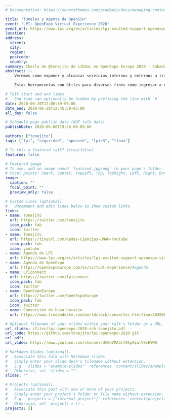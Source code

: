 ```yaml
---
# Documentation: https://sourcethemes.com/academic/docs/managing-content/

title: "Túneles y Agente de OpenSSH"
event: "LPI: OpenExpo Virtual Experience 2020"
event_url: https://www.lpi.org/es/articles/lpi-excited-support-openexpo-virtual-experience-2020-0
location:
address:
  street:
  city:
  region:
  postcode:
  country:
summary: Charla de @tonejito de LIDSoL en OpenExpo Europe 2020 - Sábado 20 de Junio de 2020 12:00 hrs (CST)
abstract: |-
    Veremos como exponer y alcanzar servicios internos y externos a través de las opciones LocalForward y RemoteForward de SSH, también analizaremos el proxy SOCKS que provee SSH con DynamicForward y cómo compartir el agente de SSH del equipo de escritorio con varios equipos de manera anidada para evitar copiar las llaves SSH.

    Estas herramientas son útiles para diversos fines como ingresar a recursos internos cuando se opera en el campo, acceder recursos bloqueados utilizando un equipo remoto como intermediario, exfiltrar datos después de una intrusión y en general para la administración de sistemas.

# Talk start and end times.
#   End time can optionally be hidden by prefixing the line with `#`.
date: 2020-06-20T12:00:59-05:00
date_end: 2020-06-20T12:45:59-05:00
all_day: false

# Schedule page publish date (NOT talk date).
publishDate: 2020-06-08T19:26:00-05:00

authors: ["tonejito"]
tags: ["lpi", "seguridad", "openssh", "lpic3", "linux"]

# Is this a featured talk? (true/false)
featured: false

# Featured image
# To use, add an image named `featured.jpg/png` to your page's folder. 
# Focal points: Smart, Center, TopLeft, Top, TopRight, Left, Right, BottomLeft, Bottom, BottomRight.
image:
  caption: ""
  focal_point: ""
  preview_only: false

# Custom links (optional).
#   Uncomment and edit lines below to show custom links.
links:
- name: Tonejito
  url: https://twitter.com/tonejito
  icon_pack: fab
  icon: twitter
- name: Tonejito
  url: https://tinyurl.com/Redes-Ciencias-UNAM-YouTube
  icon_pack: fab
  icon: youtube
- name: Agenda de LPI
  url: https://www.lpi.org/es/articles/lpi-excited-support-openexpo-virtual-experience-2020-0
- name: Agenda de OpenExpo
  url: https://openexpoeurope.com/es/virtual-experience/#agenda
- name: LPIconnect
  url: https://twitter.com/lpiconnect
  icon_pack: fab
  icon: twitter
- name: OpenExpoEurope
  url: https://twitter.com/OpenExpoEurope
  icon_pack: fab
  icon: twitter
- name: Conversión de huso horario
  url: https://www.timeanddate.com/worldclock/converter.html?iso=20200620T170000&p1=141&p2=155

# Optional filename of your slides within your talk's folder or a URL.
url_slides: /files/lpi-openexpo-2020-ssh-tonejito.pdf
url_code: https://github.com/tonejito/lpi-openexpo-2020.git
url_pdf:
url_video: https://www.youtube.com/channel/UCEdZMA3it9kp9iwlY9vEYWQ

# Markdown Slides (optional).
#   Associate this talk with Markdown slides.
#   Simply enter your slide deck's filename without extension.
#   E.g. `slides = "example-slides"` references `content/slides/example-slides.md`.
#   Otherwise, set `slides = ""`.
slides: ""

# Projects (optional).
#   Associate this post with one or more of your projects.
#   Simply enter your project's folder or file name without extension.
#   E.g. `projects = ["internal-project"]` references `content/project/deep-learning/index.md`.
#   Otherwise, set `projects = []`.
projects: []
---
```

